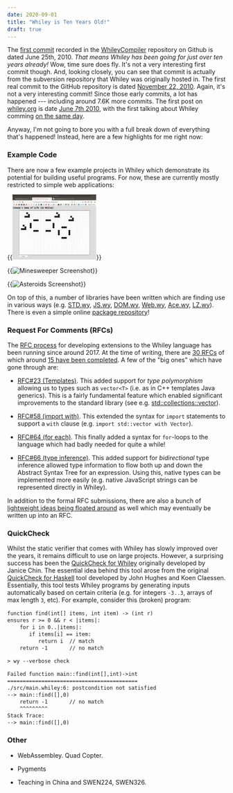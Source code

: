 ```yaml
---
date: 2020-09-01
title: "Whiley is Ten Years Old!"
draft: true
---
```


The [first commit](https://github.com/Whiley/WhileyCompiler/commit/0529dcf296877b89f0ddca2c942daff4a5e72429) recorded in the [WhileyCompiler](https://github.com/Whiley/WhileyCompiler) repository on Github is dated June 25th, 2010.  *That means Whiley has been going for just over ten years already!*  Wow, time sure does fly.  It's not a very interesting first commit though.  And, looking closely, you can see that commit is actually from the subversion repository that Whiley was originally hosted in.  The first real commit to the GitHub repository is dated [November 22, 2010](https://github.com/Whiley/WhileyCompiler/commit/63cb03b19b357757660b15058919c29f08fba3e5).  Again, it's not a very interesting commit!  Since those early commits, a lot has happened --- including around 7.6K more commits.  The first post on [whiley.org](http://whiley.org) is date [June 7th 2010](http://whiley.org/2010/06/07/software-engineering-disasters-video/), with the first talking about Whiley comming [on the same day](http://whiley.org/2010/06/07/wjc-status-update/).

Anyway, I'm not going to bore you with a full break down of everything that's happened!  Instead, here are a few highlights for me right now:

### Example Code

There are now a few example projects in Whiley which demonstrate its potential for building useful programs.  For now, these are currently mostly restricted to simple web applications:

{{<img class="inline-block float-left text-center" title="(Game of Life)" src="https://raw.githubusercontent.com/DavePearce/Conway.wy/master/conway.png" height="150px" alt="Game of Life Screenshot" link="https://davepearce.github.io/Conway.wy/">}}

{{<img class="inline-block float-left text-center" title="(Minesweeper)" src="https://raw.githubusercontent.com/DavePearce/Minesweeper.wy/master/assets/screenshot.png" height="150px" alt="Minesweeper Screenshot" link="https://davepearce.github.io/Minesweeper.wy/">}}

{{<img class="inline-block text-center" title="(Asteroids)" src="https://raw.githubusercontent.com/DavePearce/Asteroids.wy/master/assets/asteroids.png" height="150px" alt="Asteroids Screenshot" link="https://davepearce.github.io/Asteroids.wy/">}}

On top of this, a number of libraries have been written which are finding use in various ways (e.g. [STD.wy](https://github.com/Whiley/STD.wy), [JS.wy](https://github.com/Whiley/JS.wy), [DOM.wy](https://github.com/Whiley/DOM.wy), [Web.wy](https://github.com/DavePearce/Web.wy), [Ace.wy](https://github.com/DavePearce/Ace.wy), [LZ.wy](https://github.com/DavePearce/LZ.wy)).  There is even a simple online [package repository](https://github.com/Whiley/Repository)!

### Request For Comments (RFCs)

The [RFC process](https://github.com/Whiley/RFCs/) for developing extensions to the Whiley language has been running since around 2017.  At the time of writing, there are [30 RFCs](https://github.com/Whiley/RFCs/tree/master/text) of which around [15 have been completed](https://github.com/Whiley/WhileyCompiler/projects/9).  A few of the "big ones" which have gone through are:

* [RFC#23 (Templates)](https://github.com/Whiley/RFCs/blob/master/text/0023-templates.md).  This added support for _type polymorphism_ allowing us to types such as `vector<T>` (i.e. as in C++ templates Java generics).  This is a fairly fundamental feature which enabled significant improvements to the standard library (see e.g. [std::collections::vector](https://github.com/Whiley/STD.wy/blob/develop/src/whiley/std/collections/vector.whiley)).

* [RFC#58 (import with)](https://github.com/Whiley/RFCs/blob/master/text/0058-importwith.md).  This extended the syntax for `import` statements to support a `with` clause (e.g. `import std::vector with Vector`).

* [RFC#64 (for each)](https://github.com/Whiley/RFCs/blob/master/text/0063-foreach.md).  This finally added a syntax for `for`-loops to the language which had badly needed for quite a while!

* [RFC#66 (type inference)](https://github.com/Whiley/RFCs/blob/master/text/0066-type-inference.md).  This added support for _bidirectional_ type inference allowed type information to flow both up and down the Abstract Syntax Tree for an expression.  Using this, native types can be implemented more easily (e.g. native JavaScript strings can be represented directly in Whiley).

In addition to the formal RFC submissions, there are also a bunch of [lightweight ideas being floated around](https://github.com/Whiley/RFCs/issues) as well which may eventually be written up into an RFC.

### QuickCheck

Whilst the static verifier that comes with Whiley has slowly improved over the years, it remains difficult to use on large projects.  However, a surprising success has been the [QuickCheck for Whiley](https://whileydave.com/publications/chin18_engr489/) originally developed by Janice Chin.  The essential idea behind this tool arose from the original [QuickCheck for Haskell](https://en.wikipedia.org/wiki/QuickCheck) tool developed by John Hughes and Koen Claessen.  Essentially, this tool tests Whiley programs by generating inputs automatically based on certain criteria (e.g. for integers `-3..3`, arrays of max length `3`, etc).  For example, consider this (broken) program:

```
function find(int[] items, int item) -> (int r)
ensures r >= 0 && r < |items|:
    for i in 0..|items|:
       if items[i] == item:
          return i  // match
    return -1       // no match
```

```
> wy --verbose check
```

```
Failed function main::find(int[],int)->int
==========================================
./src/main.whiley:6: postcondition not satisfied
--> main::find([],0)
    return -1       // no match
    ^^^^^^^^^
Stack Trace:
--> main::find([],0)
```
### Other

* WebAssembley.  Quad Copter.

* Pygments

* Teaching in China and SWEN224, SWEN326.
